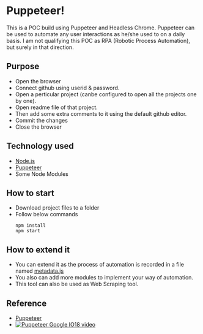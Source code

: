 # Puppeteer!
This is a POC build using Puppeteer and Headless Chrome. Puppeteer can be used to automate any user interactions as he/she used to on a daily basis. I am not qualifying this POC as RPA (Robotic Process Automation), but surely in that direction.

## Purpose
- Open the browser
- Connect github using userid & password.
- Open a perticular project (canbe configured to open all the projects one by one).
- Open readme file of that project. 
- Then add some extra comments to it using the default github editor.
- Commit the changes
- Close the browser

## Technology used
- [Node.js](https://nodejs.org/en/)
- [Puppeteer](https://developers.google.com/web/tools/puppeteer/)
- Some Node Modules

## How to start
- Download project files to a folder
- Follow below commands
    ```
    npm install
    npm start
    ```

## How to extend it 
- You can extend it as the process of automation is recorded in a file named [metadata.js](metadata.js)
- You also can add more modules to implement your way of automation.
- This tool can also be used as Web Scraping tool.

## Reference
- [Puppeteer](https://developers.google.com/web/tools/puppeteer/)
- [![Puppeteer Google IO18 video](https://img.youtube.com/vi/lhZOFUY1weo/0.jpg)](https://www.youtube.com/watch?v=lhZOFUY1weo)
